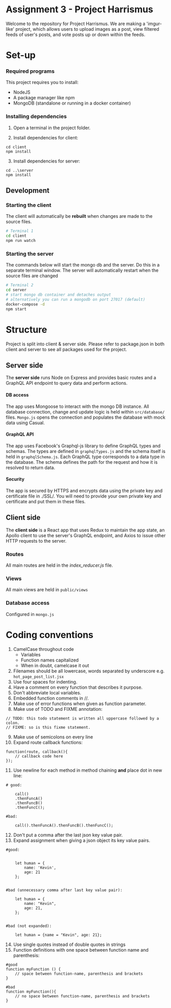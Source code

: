 # Assignment 3 - Project Harrismus

Welcome to the repository for Project Harrismus. We are making a 'imgur-like' project,
which allows users to upload images as a post, view filtered feeds of user's posts,
and vote posts up or down within the feeds.

# Set-up
### Required programs
This project requires you to install:
- NodeJS
- A package manager like npm
- MongoDB (standalone or running in a docker container)

### Installing dependencies
1. Open a terminal in the project folder.

2. Install dependencies for client:
```
cd client
npm install
```

3. Install dependencies for server:
```
cd ..\server
npm install
```

## Development
### Starting the client
The client will automatically be **rebuilt** when changes are made to the source files.

```bash
# Terminal 1
cd client
npm run watch
```

### Starting the server
The commands below will start the mongo db and the server.
Do this in a separate terminal window.
The server will automatically restart when the source files are changed
```bash
# Terminal 2
cd server
# start mongo db container and detaches output
# alternatively you can run a mongodb on port 27017 (default)
docker-compose -d
npm start
```

# Structure
Project is split into client & server side.
Please refer to package.json in both client and server to see all packages used for the project. 

## Server side
The **server side** runs Node on Express and provides basic routes and a GraphQL API endpoint to query data and perform actions. 

#### DB access 
The app uses Mongoose to interact with the mongo DB instance. All database connection, change and update logic is held within `src/database/` files. `Mongo.js` opens the connection and populates the database with mock data using Casual.

#### GraphQL API
The app uses Facebook's Graphql-js library to define GraphQL types and schemas. The types are defined in `graphqlTypes.js` and the schema itself is held in `graphqlSchema.js`. Each GraphQL type corresponds to a data type in the database. The schema defines the path for the request and how it is resolved to return data.

#### Security
The app is secured by HTTPS and encrypts data using the private key and certificate file in ./SSL/. You will need to provide your own private key and certificate and put them in these files.

## Client side
The **client side** is a React app that uses Redux to maintain the app state, an Apollo client to use the server's GraphQL endpoint, and Axios to issue other HTTP requests to the server. 

### Routes
All main routes are held in the *index_reducer.js* file.

### Views
All main views are held in `public/views`

### Database access
Configured in `mongo.js`

# Coding conventions
1. CamelCase throughout code
    - Variables
    - Function names capitalized
    - When in doubt, camelcase it out
2. Filenames should be all lowercase, words separated by underscore
  e.g. `hot_page_post_list.jsx`
3. Use four spaces for indenting.
4. Have a comment on every function that describes it purpose.
5. Don't abbreviate local variables.
6. Embedded function comments in //.
7. Make use of error functions when given as function parameter.
8. Make use of TODO and FIXME annotation:
```
// TODO: this todo statement is written all uppercase followed by a colon.
// FIXME: so is this fixme statement.
```
9. Make use of semicolons on every line
10. Expand route callback functions:
```
function(route, callback(){
    // callback code here
});
```

11. Use newline for each method in method chaining **and** place dot in new line:
```
# good:

    call()
    .thenFuncA()
    .thenFuncB()
    .thenFuncC();

#bad:

    call().thenFuncA().thenFuncB().thenFuncC();
```
12. Don't put a comma after the last json key value pair.
13. Expand assignment when giving a json object its key value pairs.
```
#good:


    let human = {
        name: 'Kevin',
        age: 21
    };


#bad (unnecessary comma after last key value pair):

    let human = {
        name: "Kevin",
        age: 21,
    };


#bad (not expanded):

    let human = {name = "Kevin", age: 21};
```

14. Use single quotes instead of double quotes in strings
15. Function definitions with one space between function name and parenthesis:
```
#good
function myFunction () {
    // space between function-name, parenthesis and brackets
}

#bad
function myFunction(){
    // no space between function-name, parenthesis and brackets
}
```
